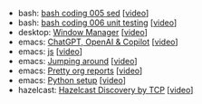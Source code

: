 - bash: [bash coding 005 sed](bash-coding-005-sed) [[video]()]
- bash: [bash coding 006 unit testing](bash-coding-006-unit-testing) [[video]()]
- desktop: [Window Manager](desktop-window-maker) [[video](https://www.youtube.com/watch?v=nS9W-wlJHPA)]
- emacs: [ChatGPT, OpenAI &amp; Copilot](emacs-openai-and-chatgpt) [[video](https://www.youtube.com/watch?v=H8jvhz0CGzU)]
- emacs: [js](emacs-js-setup) [[video]()]
- emacs: [Jumping around](emacs-jump-around) [[video]()]
- emacs: [Pretty org reports](emacs-pretty-org-reports) [[video]()]
- emacs: [Python setup](emacs-python-setup) [[video](https://www.youtube.com/watch?v=JmmTUIahB1U)]
- hazelcast: [Hazelcast Discovery by TCP](hazelcast-discovery-by-tcp) [[video]()]
